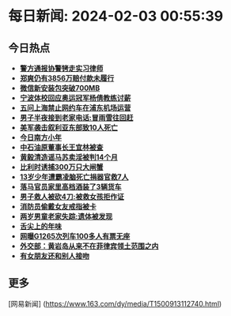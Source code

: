 
# 每日新闻: 2024-02-03 00:55:39
## 今日热点

- **[警方通报协警铐走实习律师](https://www.163.com/search?keyword=%E8%AD%A6%E6%96%B9%E9%80%9A%E6%8A%A5%E5%8D%8F%E8%AD%A6%E9%93%90%E8%B5%B0%E5%AE%9E%E4%B9%A0%E5%BE%8B%E5%B8%88)**
- **[郑爽仍有3856万赔付款未履行](https://www.163.com/search?keyword=%E9%83%91%E7%88%BD%E4%BB%8D%E6%9C%893856%E4%B8%87%E8%B5%94%E4%BB%98%E6%AC%BE%E6%9C%AA%E5%B1%A5%E8%A1%8C)**
- **[微信新安装包突破700MB](https://www.163.com/search?keyword=%E5%BE%AE%E4%BF%A1%E6%96%B0%E5%AE%89%E8%A3%85%E5%8C%85%E7%AA%81%E7%A0%B4700MB)**
- **[宁波体校回应奥运冠军杨倩教练讨薪](https://www.163.com/search?keyword=%E5%AE%81%E6%B3%A2%E4%BD%93%E6%A0%A1%E5%9B%9E%E5%BA%94%E5%A5%A5%E8%BF%90%E5%86%A0%E5%86%9B%E6%9D%A8%E5%80%A9%E6%95%99%E7%BB%83%E8%AE%A8%E8%96%AA)**
- **[五问上海禁止网约车在浦东机场运营](https://www.163.com/search?keyword=%E4%BA%94%E9%97%AE%E4%B8%8A%E6%B5%B7%E7%A6%81%E6%AD%A2%E7%BD%91%E7%BA%A6%E8%BD%A6%E5%9C%A8%E6%B5%A6%E4%B8%9C%E6%9C%BA%E5%9C%BA%E8%BF%90%E8%90%A5)**
- **[男子半夜接到老家电话:冒雨雪往回赶](https://www.163.com/search?keyword=%E7%94%B7%E5%AD%90%E5%8D%8A%E5%A4%9C%E6%8E%A5%E5%88%B0%E8%80%81%E5%AE%B6%E7%94%B5%E8%AF%9D+%E5%86%92%E9%9B%A8%E9%9B%AA%E5%BE%80%E5%9B%9E%E8%B5%B6)**
- **[美军袭击叙利亚东部致10人死亡](https://www.163.com/search?keyword=%E7%BE%8E%E5%86%9B%E8%A2%AD%E5%87%BB%E5%8F%99%E5%88%A9%E4%BA%9A%E4%B8%9C%E9%83%A8%E8%87%B410%E4%BA%BA%E6%AD%BB%E4%BA%A1)**
- **[今日南方小年](https://www.163.com/search?keyword=%E4%BB%8A%E6%97%A5%E5%8D%97%E6%96%B9%E5%B0%8F%E5%B9%B4)**
- **[中石油原董事长王宜林被查](https://www.163.com/search?keyword=%E4%B8%AD%E7%9F%B3%E6%B2%B9%E5%8E%9F%E8%91%A3%E4%BA%8B%E9%95%BF%E7%8E%8B%E5%AE%9C%E6%9E%97%E8%A2%AB%E6%9F%A5)**
- **[黄毅清造谣马苏卖淫被判14个月](https://www.163.com/search?keyword=%E9%BB%84%E6%AF%85%E6%B8%85%E9%80%A0%E8%B0%A3%E9%A9%AC%E8%8B%8F%E5%8D%96%E6%B7%AB%E8%A2%AB%E5%88%A414%E4%B8%AA%E6%9C%88)**
- **[比利时诱捕300万只大闸蟹](https://www.163.com/search?keyword=%E6%AF%94%E5%88%A9%E6%97%B6%E8%AF%B1%E6%8D%95300%E4%B8%87%E5%8F%AA%E5%A4%A7%E9%97%B8%E8%9F%B9)**
- **[13岁少年遭霸凌脑死亡捐器官救7人](https://www.163.com/search?keyword=13%E5%B2%81%E5%B0%91%E5%B9%B4%E9%81%AD%E9%9C%B8%E5%87%8C%E8%84%91%E6%AD%BB%E4%BA%A1%E6%8D%90%E5%99%A8%E5%AE%98%E6%95%917%E4%BA%BA)**
- **[落马官员家里高档酒装了3辆货车](https://www.163.com/search?keyword=%E8%90%BD%E9%A9%AC%E5%AE%98%E5%91%98%E5%AE%B6%E9%87%8C%E9%AB%98%E6%A1%A3%E9%85%92%E8%A3%85%E4%BA%863%E8%BE%86%E8%B4%A7%E8%BD%A6)**
- **[男子救人被砍4刀:被救女孩拒作证](https://www.163.com/search?keyword=%E7%94%B7%E5%AD%90%E6%95%91%E4%BA%BA%E8%A2%AB%E7%A0%8D4%E5%88%80+%E8%A2%AB%E6%95%91%E5%A5%B3%E5%AD%A9%E6%8B%92%E4%BD%9C%E8%AF%81)**
- **[消防员偷戴女友戒指被卡](https://www.163.com/search?keyword=%E6%B6%88%E9%98%B2%E5%91%98%E5%81%B7%E6%88%B4%E5%A5%B3%E5%8F%8B%E6%88%92%E6%8C%87%E8%A2%AB%E5%8D%A1)**
- **[两岁男童老家失踪:遗体被发现](https://www.163.com/search?keyword=%E4%B8%A4%E5%B2%81%E7%94%B7%E7%AB%A5%E8%80%81%E5%AE%B6%E5%A4%B1%E8%B8%AA+%E9%81%97%E4%BD%93%E8%A2%AB%E5%8F%91%E7%8E%B0)**
- **[舌尖上的年味](https://www.163.com/search?keyword=%E8%88%8C%E5%B0%96%E4%B8%8A%E7%9A%84%E5%B9%B4%E5%91%B3)**
- **[网曝G1265次列车100多人有票无座](https://www.163.com/search?keyword=%E7%BD%91%E6%9B%9DG1265%E6%AC%A1%E5%88%97%E8%BD%A6100%E5%A4%9A%E4%BA%BA%E6%9C%89%E7%A5%A8%E6%97%A0%E5%BA%A7)**
- **[外交部：黄岩岛从来不在菲律宾领土范围之内](https://www.163.com/search?keyword=%E5%A4%96%E4%BA%A4%E9%83%A8%EF%BC%9A%E9%BB%84%E5%B2%A9%E5%B2%9B%E4%BB%8E%E6%9D%A5%E4%B8%8D%E5%9C%A8%E8%8F%B2%E5%BE%8B%E5%AE%BE%E9%A2%86%E5%9C%9F%E8%8C%83%E5%9B%B4%E4%B9%8B%E5%86%85)**
- **[有女朋友还和别人接吻](https://www.163.com/search?keyword=%E6%9C%89%E5%A5%B3%E6%9C%8B%E5%8F%8B%E8%BF%98%E5%92%8C%E5%88%AB%E4%BA%BA%E6%8E%A5%E5%90%BB)**

## 更多
[网易新闻] (https://www.163.com/dy/media/T1500913112740.html)
